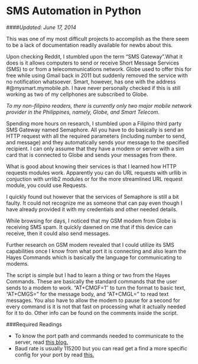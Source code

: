 # SMS Automation in Python
####*Updated: June 17, 2014*

This was one of my most difficult projects to accomplish as the there seem to be a lack of documentation readily available for newbs about this.

Upon checking Reddit, I stumbled upon the term “SMS Gateway”.What it does is it allows computers to send or receive Short Message Services (SMS) to or from a telecommunications network. Globe used to offer this for free while using Gmail back in 2011 but suddenly removed the service with no notification whatsoever. Smart, however, has one with the address #@mysmart.mymobile.ph. I have never personally checked if this is still working as two of my cellphones are subscribed to Globe.

*To my non-filipino readers, there is currently only two major mobile network provider in the Philippines, namely, Globe, and Smart Telecom.*

Spending more hours on research, I stumbled upon a Filipino third party SMS Gateway named Semaphore. All you have to do basically is send an HTTP request with all the required parameters (including number to send, and message) and they automatically sends your message to the specified recipient. I can only assume that they have a modem or server with a sim card that is connected to Globe and sends your messages from there.

What is good about knowing their services is that I learned how HTTP requests modules work. Apparently you can do URL requests with urllib in conjuction with urrlib2 modules or for the more streamlined URL request module, you could use Requests.

I quickly found out however that the services of Semaphore is still a bit faulty. It could not recognize me as someone that can pay even though I have already provided it with my credentials and other needed details.

While browsing for days, I noticed that my GSM modem from Globe is receiving SMS spam. It quickly dawned on me that if this device can receive, then it could also send messages.

Further research on GSM modem revealed that I could utilize its SMS capabilities once I know from what port it is connecting and also learn the Hayes Commands which is basically the language for communicating to modems.

The script is simple but I had to learn a thing or two from the Hayes Commands. These are basically the standard commands that the user sends to a modem to work. “AT+CMGF=1″ to turn the format to basic text, “AT+CMGS=” for the message body, and “AT+CMGL=” to read text messages. You also have to allow the modem to pause for a second for every command is it is not that fast on processing what it actually needed for it to do. Other info can be found on the comments inside the script.

###Required Readings
* To know the port path and commands needed to communicate to the server, read [this blog.](https://myraspberryandme.wordpress.com/2013/09/13/short-message-texting-sms-with-huawei-e220/)
* Baud rate is usually 115200 but you can read get a find a more specific config for your port by read [this.](http://linux.die.net/man/8/setserial)
